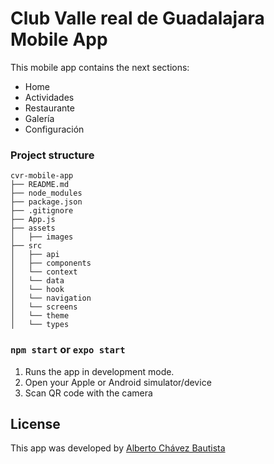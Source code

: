 # Club Valle real de Guadalajara Mobile App

This mobile app contains the next sections:

- Home
- Actividades
- Restaurante
- Galería
- Configuración

### Project structure

```
cvr-mobile-app
├── README.md
├── node_modules
├── package.json
├── .gitignore
├── App.js
├── assets
│   ├── images
├── src
│   ├── api
│   ├── components
│   └── context
│   └── data
│   └── hook
│   └── navigation
│   └── screens
│   └── theme
│   └── types
```
### `npm start` or `expo start`

1. Runs the app in development mode.
2. Open your Apple or Android simulator/device
3. Scan QR code with the camera

## License

This app was developed by [Alberto Chávez Bautista](https://www.linkedin.com/in/albertobautistac/)

